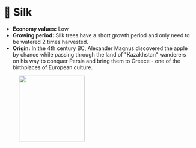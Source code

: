 # 🍏 Silk

* **Economy values:** Low
* **Growing period:** Silk trees have a short growth period and only need to be watered 2 times harvested.
* **Origin:** In the 4th century BC, Alexander Magnus discovered the apple by chance while passing through the land of "Kazakhstan" wanderers on his way to conquer Persia and bring them to Greece - one of the birthplaces of European culture.

<div>

<figure><img src="../.gitbook/assets/1.png" alt="" width="175"><figcaption></figcaption></figure>

 

<figure><img src="../.gitbook/assets/tree-mid-1.png" alt=""><figcaption></figcaption></figure>

 

<figure><img src="../.gitbook/assets/tree-1.png" alt=""><figcaption></figcaption></figure>

</div>
